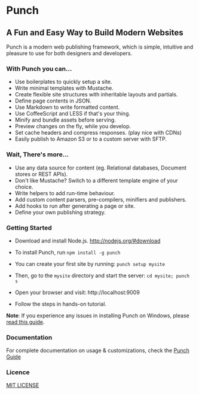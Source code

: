 # Punch 
## A Fun and Easy Way to Build Modern Websites  

Punch is a modern web publishing framework, which is simple, intuitive and pleasure to use for both designers and developers.

### With Punch you can...

* Use boilerplates to quickly setup a site. 
* Write minimal templates with Mustache.
* Create flexible site structures with inheritable layouts and partials.
* Define page contents in JSON.
* Use Markdown to write formatted content.
* Use CoffeeScript and LESS if that's your thing.
* Minify and bundle assets before serving.
* Preview changes on the fly, while you develop.
* Set cache headers and compress responses. (play nice with CDNs)
* Easily publish to Amazon S3 or to a custom server with SFTP.

### Wait, There's more...

* Use any data source for content (eg. Relational databases, Document stores or REST APIs).
* Don't like Mustache? Switch to a different template engine of your choice. 
* Write helpers to add run-time behaviour.
* Add custom content parsers, pre-compilers, minifiers and publishers.
* Add hooks to run after generating a page or site.
* Define your own publishing strategy.

### Getting Started 

* Download and install Node.js. http://nodejs.org/#download 

* To install Punch, run `npm install -g punch`

* You can create your first site by running: `punch setup mysite`

* Then, go to the `mysite` directory and start the server: `cd mysite; punch s`

* Open your browser and visit: http://localhost:9009

* Follow the steps in hands-on tutorial.

**Note**: If you experience any issues in installing Punch on Windows, please [read this guide](https://github.com/laktek/punch/wiki/Windows).

### Documentation

For complete documentation on usage & customizations, check the [Punch Guide](https://github.com/laktek/punch/wiki)

### Licence

[MIT LICENSE](https://github.com/laktek/punch/blob/master/LICENSE)

